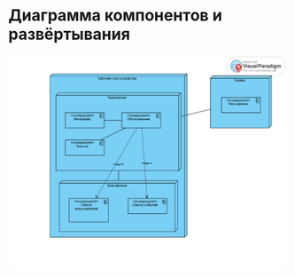 # Диаграмма компонентов и развёртывания  

![Диаграмма компонентов и развёртывания](https://github.com/Dragonthug/lab3_ZHRCPO/blob/main/diagrams/images/%D0%94%D0%B8%D0%B0%D0%B3%D1%80%D0%B0%D0%BC%D0%BC%D0%B0%20%D0%BA%D0%BE%D0%BC%D0%BF%D0%BE%D0%BD%D0%B5%D0%BD%D1%82%D0%BE%D0%B2.png) 
